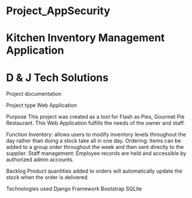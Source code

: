 # Project_AppSecurity
# Kitchen Inventory Management Application
# D & J Tech Solutions

Project documentation

Project type
  Web Application

Purpose
  This project was created as a tool for Flash as Pies, Gourmet Pie Restaurant. This Web Application fulfills the needs of the owner and staff. 
  
Function
  Inventory: allows users to modify inventory levels throughout the day rather than doing a stock take all in one day.
  Ordering: Items can be added to a group order throughout the week and then sent directly to the supplier. 
  Staff management: Employee records are held and accessible by authorized admin accounts. 
  
Backlog
  Product quantities added to orders will automatically update the stock when the order is delivered. 
  
Technologies used
  Django Framework
  Bootstrap
  SQLite
  
 
